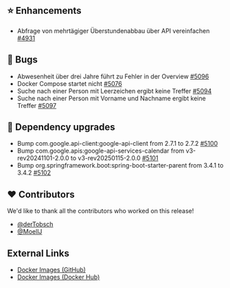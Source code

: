 ## ⭐ Enhancements

- Abfrage von mehrtägiger Überstundenabbau über API vereinfachen [#4931](https://github.com/urlaubsverwaltung/urlaubsverwaltung/issues/4931)

## 🐞 Bugs

- Abwesenheit über drei Jahre führt zu Fehler in der Overview [#5096](https://github.com/urlaubsverwaltung/urlaubsverwaltung/issues/5096)
- Docker Compose startet nicht [#5076](https://github.com/urlaubsverwaltung/urlaubsverwaltung/issues/5076)
- Suche nach einer Person mit Leerzeichen ergibt keine Treffer [#5094](https://github.com/urlaubsverwaltung/urlaubsverwaltung/issues/5094)
- Suche nach einer Person mit Vorname und Nachname ergibt keine Treffer [#5097](https://github.com/urlaubsverwaltung/urlaubsverwaltung/issues/5097)

## 🔨 Dependency upgrades

- Bump com.google.api-client:google-api-client from 2.7.1 to 2.7.2 [#5100](https://github.com/urlaubsverwaltung/urlaubsverwaltung/pull/5100)
- Bump com.google.apis:google-api-services-calendar from v3-rev20241101-2.0.0 to v3-rev20250115-2.0.0 [#5101](https://github.com/urlaubsverwaltung/urlaubsverwaltung/pull/5101)
- Bump org.springframework.boot:spring-boot-starter-parent from 3.4.1 to 3.4.2 [#5102](https://github.com/urlaubsverwaltung/urlaubsverwaltung/pull/5102)

## ❤️ Contributors

We'd like to thank all the contributors who worked on this release!

- [@derTobsch](https://github.com/derTobsch)
- [@MoellJ](https://github.com/MoellJ)
## External Links

- [Docker Images (GitHub)](https://github.com/urlaubsverwaltung/urlaubsverwaltung/pkgs/container/urlaubsverwaltung%2Furlaubsverwaltung)
- [Docker Images (Docker Hub)](https://hub.docker.com/r/urlaubsverwaltung/urlaubsverwaltung)
